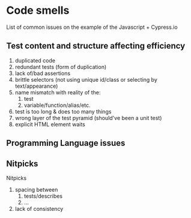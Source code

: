 # Code smells
List of common issues on the example of the Javascript + Cypress.io

## Test content and structure affecting efficiency
1. duplicated code
1. redundant tests (form of duplication)
1. lack of/bad assertions
1. brittle selectors (not using unique id/class or selecting by text/appearance)
1. name mismatch with reality of the:
   1. test
   1. variable/function/alias/etc.
1. test is too long & does too many things
1. wrong layer of the test pyramid (should've been a unit test)
1. explicit HTML element waits

## Programming Language issues


## Nitpicks

Nitpicks
1. spacing between
   1. tests/describes
   1. ...
1. lack of consistency
